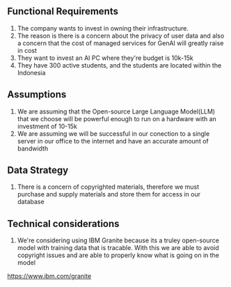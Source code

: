 ## Functional Requirements
1. The company wants to invest in owning their infrastructure.
2. The reason is there is a concern about the privacy of user data and also a concern that the cost of managed services for GenAI will greatly raise in cost
3. They want to invest an AI PC where they're budget is 10k-15k
4. They have 300 active students, and the students are located within the Indonesia

## Assumptions
1. We are assuming that the Open-source Large Language Model(LLM) that we choose will be powerful enough to run on a hardware with an investment of 10-15k
2. We are assuming we will be successful in our conection to a single server in our office to the internet and have an accurate amount of bandwidth

## Data Strategy
1. There is a concern of copyrighted materials, therefore we must purchase and supply materials and store them for access in our database

## Technical considerations
1. We're considering using IBM Granite because its a truley open-source model with training data that is tracable. With this we are able to avoid copyright issues and are able to properly know what is going on in the model

https://www.ibm.com/granite